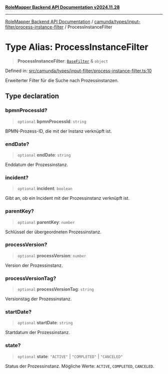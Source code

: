 [**RoleMapper Backend API Documentation v2024.11.28**](../../../../../README.md)

***

[RoleMapper Backend API Documentation](../../../../../modules.md) / [camunda/types/input-filter/process-instance-filter](../README.md) / ProcessInstanceFilter

# Type Alias: ProcessInstanceFilter

> **ProcessInstanceFilter**: [`BaseFilter`](../../base-filter/type-aliases/BaseFilter.md) & `object`

Defined in: [src/camunda/types/input-filter/process-instance-filter.ts:10](https://github.com/FlowCraft-AG/RoleMapper/blob/06e4dcac36a95931bf2da64d0f18219d502c1d38/backend/src/camunda/types/input-filter/process-instance-filter.ts#L10)

Erweiterter Filter für die Suche nach Prozessinstanzen.

## Type declaration

### bpmnProcessId?

> `optional` **bpmnProcessId**: `string`

BPMN-Prozess-ID, die mit der Instanz verknüpft ist.

### endDate?

> `optional` **endDate**: `string`

Enddatum der Prozessinstanz.

### incident?

> `optional` **incident**: `boolean`

Gibt an, ob ein Incident mit der Prozessinstanz verknüpft ist.

### parentKey?

> `optional` **parentKey**: `number`

Schlüssel der übergeordneten Prozessinstanz.

### processVersion?

> `optional` **processVersion**: `number`

Version der Prozessinstanz.

### processVersionTag?

> `optional` **processVersionTag**: `string`

Versionstag der Prozessinstanz.

### startDate?

> `optional` **startDate**: `string`

Startdatum der Prozessinstanz.

### state?

> `optional` **state**: `"ACTIVE"` \| `"COMPLETED"` \| `"CANCELED"`

Status der Prozessinstanz.
Mögliche Werte: `ACTIVE`, `COMPLETED`, `CANCELED`.
